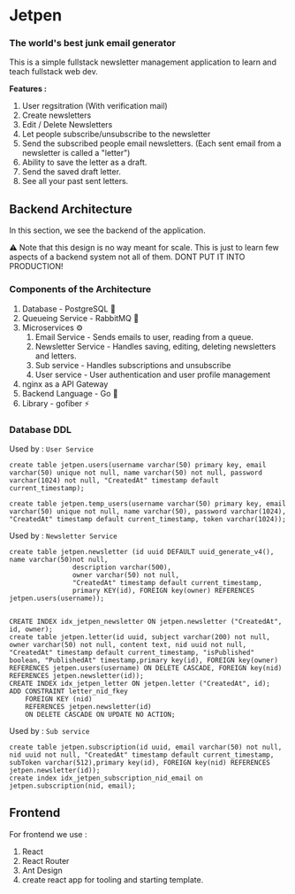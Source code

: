 # Jetpen
### The world's best junk email generator

This is a simple fullstack newsletter management application to learn and teach fullstack web dev.

**Features :**

1. User regsitration (With verification mail)
2. Create newsletters
3. Edit / Delete Newsletters
4. Let people subscribe/unsubscribe to the newsletter
5. Send the subscribed people email newsletters. (Each sent email from a newsletter is called a "letter")
6. Ability to save the letter as a draft.
7. Send the saved draft letter.
8. See all your past sent letters.

## Backend Architecture

In this section, we see the backend of the application. 

⚠ Note that this design is no way meant for scale. This is just to learn few aspects of a backend system not all of them. DONT PUT IT INTO PRODUCTION!

### Components of the Architecture

1. Database - PostgreSQL 🐘
2. Queueing Service - RabbitMQ 🐰
3. Microservices ⚙
    1. Email Service - Sends emails to user, reading from a queue.
    2. Newsletter Service - Handles saving, editing, deleting newsletters and letters.
    3. Sub service - Handles subscriptions and unsubscribe
    4. User service - User authentication and user profile management
4. nginx as a API Gateway
5. Backend Language - Go 💙
6. Library - gofiber ⚡

### Database DDL
Used by : `User Service`
```
create table jetpen.users(username varchar(50) primary key, email varchar(50) unique not null, name varchar(50) not null, password varchar(1024) not null, "CreatedAt" timestamp default current_timestamp);

create table jetpen.temp_users(username varchar(50) primary key, email varchar(50) unique not null, name varchar(50), password varchar(1024), "CreatedAt" timestamp default current_timestamp, token varchar(1024));
```

Used by : `Newsletter Service`
```
create table jetpen.newsletter (id uuid DEFAULT uuid_generate_v4(), name varchar(50)not null, 
				description varchar(500), 
				owner varchar(50) not null,
				"CreatedAt" timestamp default current_timestamp,
				primary KEY(id), FOREIGN key(owner) REFERENCES jetpen.users(username));
			
			
CREATE INDEX idx_jetpen_newsletter ON jetpen.newsletter ("CreatedAt", id, owner);
create table jetpen.letter(id uuid, subject varchar(200) not null, owner varchar(50) not null, content text, nid uuid not null, "CreatedAt" timestamp default current_timestamp, "isPublished" boolean, "PublishedAt" timestamp,primary key(id), FOREIGN key(owner) REFERENCES jetpen.users(username) ON DELETE CASCADE, FOREIGN key(nid) REFERENCES jetpen.newsletter(id)); 					
CREATE INDEX idx_jetpen_letter ON jetpen.letter ("CreatedAt", id);
ADD CONSTRAINT letter_nid_fkey
    FOREIGN KEY (nid)
    REFERENCES jetpen.newsletter(id)
    ON DELETE CASCADE ON UPDATE NO ACTION;

```

Used by : `Sub service`
```
create table jetpen.subscription(id uuid, email varchar(50) not null, nid uuid not null, "CreatedAt" timestamp default current_timestamp, subToken varchar(512),primary key(id), FOREIGN key(nid) REFERENCES jetpen.newsletter(id));
create index idx_jetpen_subscription_nid_email on jetpen.subscription(nid, email);
```

## Frontend
For frontend we use : 
1. React
2. React Router
3. Ant Design
4. create react app for tooling and starting template.
